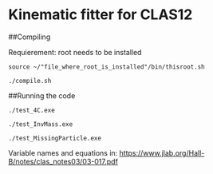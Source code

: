 # Kinematic fitter for CLAS12

##Compiling

Requierement: root needs to be installed

`source ~/"file_where_root_is_installed"/bin/thisroot.sh`

`./compile.sh`

##Running the code

`./test_4C.exe`

`./test_InvMass.exe`

`./test_MissingParticle.exe`

Variable names and equations in:  https://www.jlab.org/Hall-B/notes/clas_notes03/03-017.pdf